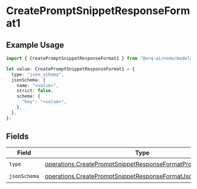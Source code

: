 # CreatePromptSnippetResponseFormat1

## Example Usage

```typescript
import { CreatePromptSnippetResponseFormat1 } from "@orq-ai/node/models/operations";

let value: CreatePromptSnippetResponseFormat1 = {
  type: "json_schema",
  jsonSchema: {
    name: "<value>",
    strict: false,
    schema: {
      "key": "<value>",
    },
  },
};
```

## Fields

| Field                                                                                                                                            | Type                                                                                                                                             | Required                                                                                                                                         | Description                                                                                                                                      |
| ------------------------------------------------------------------------------------------------------------------------------------------------ | ------------------------------------------------------------------------------------------------------------------------------------------------ | ------------------------------------------------------------------------------------------------------------------------------------------------ | ------------------------------------------------------------------------------------------------------------------------------------------------ |
| `type`                                                                                                                                           | [operations.CreatePromptSnippetResponseFormatPromptSnippetsType](../../models/operations/createpromptsnippetresponseformatpromptsnippetstype.md) | :heavy_check_mark:                                                                                                                               | N/A                                                                                                                                              |
| `jsonSchema`                                                                                                                                     | [operations.CreatePromptSnippetResponseFormatJsonSchema](../../models/operations/createpromptsnippetresponseformatjsonschema.md)                 | :heavy_check_mark:                                                                                                                               | N/A                                                                                                                                              |